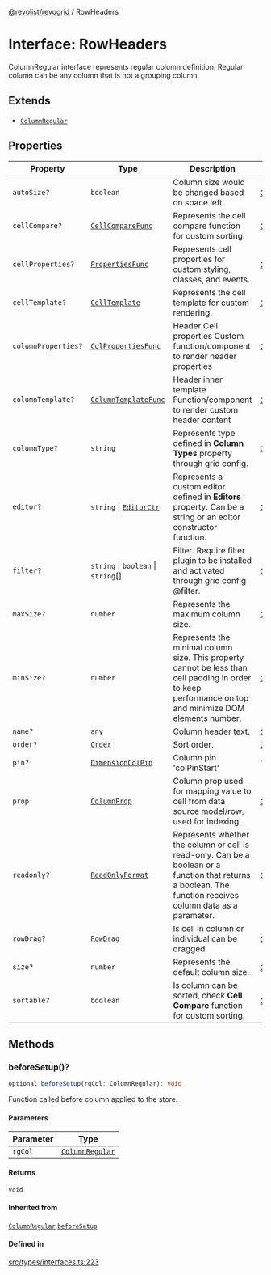 [@revolist/revogrid](README.md) / RowHeaders

# Interface: RowHeaders

ColumnRegular interface represents regular column definition.
Regular column can be any column that is not a grouping column.

## Extends

- [`ColumnRegular`](Interface.ColumnRegular.md)

## Properties

| Property | Type | Description | Inherited from | Defined in |
| ------ | ------ | ------ | ------ | ------ |
| `autoSize?` | `boolean` | Column size would be changed based on space left. | [`ColumnRegular`](Interface.ColumnRegular.md).`autoSize` | [src/types/interfaces.ts:199](https://github.com/revolist/revogrid/blob/479ecce95b25b0761395add7477e34a6fe066174/src/types/interfaces.ts#L199) |
| `cellCompare?` | [`CellCompareFunc`](TypeAlias.CellCompareFunc.md) | Represents the cell compare function for custom sorting. | [`ColumnRegular`](Interface.ColumnRegular.md).`cellCompare` | [src/types/interfaces.ts:171](https://github.com/revolist/revogrid/blob/479ecce95b25b0761395add7477e34a6fe066174/src/types/interfaces.ts#L171) |
| `cellProperties?` | [`PropertiesFunc`](TypeAlias.PropertiesFunc.md) | Represents cell properties for custom styling, classes, and events. | [`ColumnRegular`](Interface.ColumnRegular.md).`cellProperties` | [src/types/interfaces.ts:163](https://github.com/revolist/revogrid/blob/479ecce95b25b0761395add7477e34a6fe066174/src/types/interfaces.ts#L163) |
| `cellTemplate?` | [`CellTemplate`](Interface.CellTemplate.md) | Represents the cell template for custom rendering. | [`ColumnRegular`](Interface.ColumnRegular.md).`cellTemplate` | [src/types/interfaces.ts:167](https://github.com/revolist/revogrid/blob/479ecce95b25b0761395add7477e34a6fe066174/src/types/interfaces.ts#L167) |
| `columnProperties?` | [`ColPropertiesFunc`](TypeAlias.ColPropertiesFunc.md) | Header Cell properties Custom function/component to render header properties | [`ColumnRegular`](Interface.ColumnRegular.md).`columnProperties` | [src/types/interfaces.ts:110](https://github.com/revolist/revogrid/blob/479ecce95b25b0761395add7477e34a6fe066174/src/types/interfaces.ts#L110) |
| `columnTemplate?` | [`ColumnTemplateFunc`](TypeAlias.ColumnTemplateFunc.md) | Header inner template Function/component to render custom header content | [`ColumnRegular`](Interface.ColumnRegular.md).`columnTemplate` | [src/types/interfaces.ts:105](https://github.com/revolist/revogrid/blob/479ecce95b25b0761395add7477e34a6fe066174/src/types/interfaces.ts#L105) |
| `columnType?` | `string` | Represents type defined in **Column Types** property through grid config. | [`ColumnRegular`](Interface.ColumnRegular.md).`columnType` | [src/types/interfaces.ts:219](https://github.com/revolist/revogrid/blob/479ecce95b25b0761395add7477e34a6fe066174/src/types/interfaces.ts#L219) |
| `editor?` | `string` \| [`EditorCtr`](TypeAlias.EditorCtr.md) | Represents a custom editor defined in **Editors** property. Can be a string or an editor constructor function. | [`ColumnRegular`](Interface.ColumnRegular.md).`editor` | [src/types/interfaces.ts:159](https://github.com/revolist/revogrid/blob/479ecce95b25b0761395add7477e34a6fe066174/src/types/interfaces.ts#L159) |
| `filter?` | `string` \| `boolean` \| `string`[] | Filter. Require filter plugin to be installed and activated through grid config @filter. | [`ColumnRegular`](Interface.ColumnRegular.md).`filter` | [src/types/interfaces.ts:203](https://github.com/revolist/revogrid/blob/479ecce95b25b0761395add7477e34a6fe066174/src/types/interfaces.ts#L203) |
| `maxSize?` | `number` | Represents the maximum column size. | [`ColumnRegular`](Interface.ColumnRegular.md).`maxSize` | [src/types/interfaces.ts:154](https://github.com/revolist/revogrid/blob/479ecce95b25b0761395add7477e34a6fe066174/src/types/interfaces.ts#L154) |
| `minSize?` | `number` | Represents the minimal column size. This property cannot be less than cell padding in order to keep performance on top and minimize DOM elements number. | [`ColumnRegular`](Interface.ColumnRegular.md).`minSize` | [src/types/interfaces.ts:150](https://github.com/revolist/revogrid/blob/479ecce95b25b0761395add7477e34a6fe066174/src/types/interfaces.ts#L150) |
| `name?` | `any` | Column header text. | [`ColumnRegular`](Interface.ColumnRegular.md).`name` | [src/types/interfaces.ts:195](https://github.com/revolist/revogrid/blob/479ecce95b25b0761395add7477e34a6fe066174/src/types/interfaces.ts#L195) |
| `order?` | [`Order`](TypeAlias.Order.md) | Sort order. | [`ColumnRegular`](Interface.ColumnRegular.md).`order` | [src/types/interfaces.ts:211](https://github.com/revolist/revogrid/blob/479ecce95b25b0761395add7477e34a6fe066174/src/types/interfaces.ts#L211) |
| `pin?` | [`DimensionColPin`](TypeAlias.DimensionColPin.md) | Column pin 'colPinStart'|'colPinEnd'. | [`ColumnRegular`](Interface.ColumnRegular.md).`pin` | [src/types/interfaces.ts:191](https://github.com/revolist/revogrid/blob/479ecce95b25b0761395add7477e34a6fe066174/src/types/interfaces.ts#L191) |
| `prop` | [`ColumnProp`](TypeAlias.ColumnProp.md) | Column prop used for mapping value to cell from data source model/row, used for indexing. | [`ColumnRegular`](Interface.ColumnRegular.md).`prop` | [src/types/interfaces.ts:187](https://github.com/revolist/revogrid/blob/479ecce95b25b0761395add7477e34a6fe066174/src/types/interfaces.ts#L187) |
| `readonly?` | [`ReadOnlyFormat`](TypeAlias.ReadOnlyFormat.md) | Represents whether the column or cell is read-only. Can be a boolean or a function that returns a boolean. The function receives column data as a parameter. | [`ColumnRegular`](Interface.ColumnRegular.md).`readonly` | [src/types/interfaces.ts:140](https://github.com/revolist/revogrid/blob/479ecce95b25b0761395add7477e34a6fe066174/src/types/interfaces.ts#L140) |
| `rowDrag?` | [`RowDrag`](TypeAlias.RowDrag.md) | Is cell in column or individual can be dragged. | [`ColumnRegular`](Interface.ColumnRegular.md).`rowDrag` | [src/types/interfaces.ts:215](https://github.com/revolist/revogrid/blob/479ecce95b25b0761395add7477e34a6fe066174/src/types/interfaces.ts#L215) |
| `size?` | `number` | Represents the default column size. | [`ColumnRegular`](Interface.ColumnRegular.md).`size` | [src/types/interfaces.ts:144](https://github.com/revolist/revogrid/blob/479ecce95b25b0761395add7477e34a6fe066174/src/types/interfaces.ts#L144) |
| `sortable?` | `boolean` | Is column can be sorted, check **Cell Compare** function for custom sorting. | [`ColumnRegular`](Interface.ColumnRegular.md).`sortable` | [src/types/interfaces.ts:207](https://github.com/revolist/revogrid/blob/479ecce95b25b0761395add7477e34a6fe066174/src/types/interfaces.ts#L207) |

## Methods

### beforeSetup()?

```ts
optional beforeSetup(rgCol: ColumnRegular): void
```

Function called before column applied to the store.

#### Parameters

| Parameter | Type |
| ------ | ------ |
| `rgCol` | [`ColumnRegular`](Interface.ColumnRegular.md) |

#### Returns

`void`

#### Inherited from

[`ColumnRegular`](Interface.ColumnRegular.md).[`beforeSetup`](Interface.ColumnRegular.md#beforesetup)

#### Defined in

[src/types/interfaces.ts:223](https://github.com/revolist/revogrid/blob/479ecce95b25b0761395add7477e34a6fe066174/src/types/interfaces.ts#L223)
